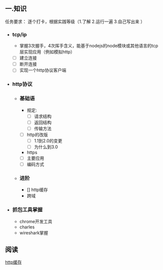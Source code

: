 ## 一.知识 
任务要求： 逐个打卡，根据实践等级（1.了解 2.运行一遍 3.自己写出来 ）

- ### tcp/ip
  - 掌握3次握手，4次挥手含义，能基于nodejs的node模块或其他语言的tcp层实现应用（例如模拟http）
  - [ ] 建立连接
  - [ ] 断开连接
  - [ ] 实现一个http协议客户端
  
- ### http协议
  - ### 基础语 
    - 规定:
      - [ ] 请求结构
      - [ ] 返回结构
      - [ ] 传输方法
    -  [ ] http的改版
      - [ ] 1.1到2.0的变更
      - [ ] 为什么到3.0
    - https
    - [ ] 主要应用
    - [ ] 编码方式
  - ### 进阶
    - [] http缓存  
    - 跨域 

- ### 抓包工具掌握
  - chrome开发工具
  - charles
  - wireshark掌握  



## 阅读

[http缓存](https://www.zoo.team/article/http-cache)